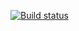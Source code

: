 [![Build status](https://ci.appveyor.com/api/projects/status/v5l3qxmvjgnw9ef5?svg=true)](https://ci.appveyor.com/project/julija9531/07-js-ugl-02-04-p1-unittest)
